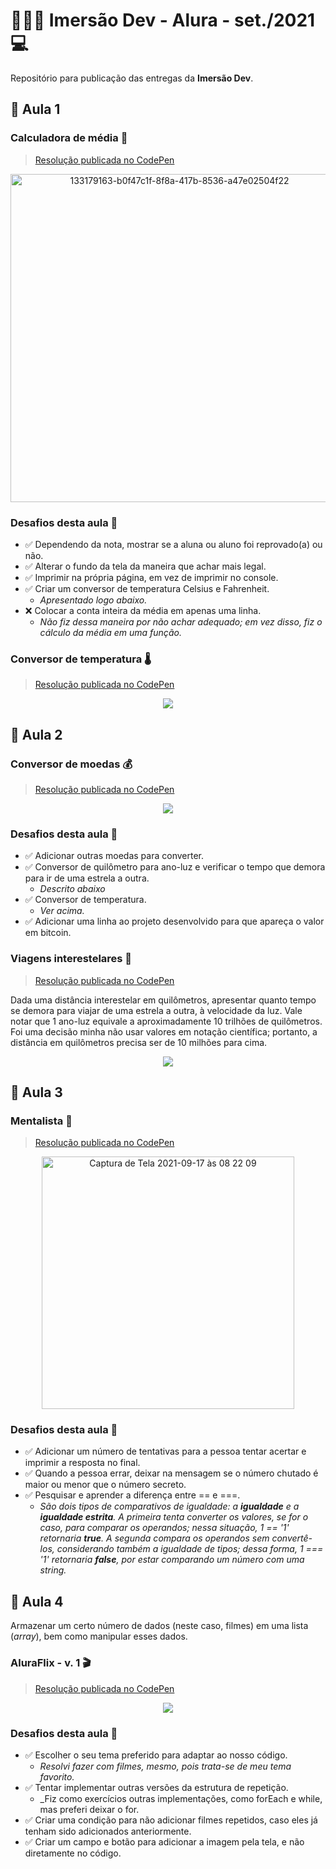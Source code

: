 # 👨🏻‍💻 Imersão Dev - Alura - set./2021 💻

Repositório para publicação das entregas da **Imersão Dev**.

## 🤿 Aula 1

### Calculadora de média 🧮

> [Resolução publicada no CodePen](https://codepen.io/b1r4n3v35/full/rNwwqQR)

<p align="center"><img width="525" alt="133179163-b0f47c1f-8f8a-417b-8536-a47e02504f22" src="https://user-images.githubusercontent.com/83148400/133252127-f8c6c270-fe6d-4d84-94d6-869288f93811.png"></p>

### Desafios desta aula 🤔

- ✅ Dependendo da nota, mostrar se a aluna ou aluno foi reprovado(a) ou não.
- ✅ Alterar o fundo da tela da maneira que achar mais legal.
- ✅ Imprimir na própria página, em vez de imprimir no console.
- ✅ Criar um conversor de temperatura Celsius e Fahrenheit.
    - _Apresentado logo abaixo._
- ❌ Colocar a conta inteira da média em apenas uma linha.
    - _Não fiz dessa maneira por não achar adequado; em vez disso, fiz o cálculo da média em uma função._

### Conversor de temperatura 🌡️

> [Resolução publicada no CodePen](https://codepen.io/b1r4n3v35/full/XWgamZb)

<p align="center"><img src="https://user-images.githubusercontent.com/83148400/133280471-d524075d-e63b-49a1-b4d4-7e5aa7be49d4.png"></p>

## 🤿 Aula 2

### Conversor de moedas 💰

> [Resolução publicada no CodePen](https://codepen.io/b1r4n3v35/full/yLXzYLq)

<p align="center"><img src="https://user-images.githubusercontent.com/83148400/133340512-bff3cf72-f915-4541-9eff-20512697f688.png"></p>

### Desafios desta aula 🤔

- ✅ Adicionar outras moedas para converter.
- ✅ Conversor de quilômetro para ano-luz e verificar o tempo que demora para ir de uma estrela a outra.
    - _Descrito abaixo_
- ✅ Conversor de temperatura.
    - _Ver acima._
- ✅ Adicionar uma linha ao projeto desenvolvido para que apareça o valor em bitcoin.

### Viagens interestelares 🌟

> [Resolução publicada no CodePen](https://codepen.io/b1r4n3v35/full/qBjPxKg)

Dada uma distância interestelar em quilômetros, apresentar quanto tempo se demora para viajar de uma estrela a outra, à velocidade da luz. Vale notar que 1 ano-luz equivale a aproximadamente 10 trilhões de quilômetros. Foi uma decisão minha não usar valores em notação científica; portanto, a distância em quilômetros precisa ser de 10 milhões para cima.

<p align="center"><img src="https://user-images.githubusercontent.com/83148400/133350092-287b39c4-d4b6-4de2-bb33-ab19665fec67.png"></p>

## 🤿 Aula 3

### Mentalista 💭

> [Resolução publicada no CodePen](https://codepen.io/b1r4n3v35/full/wvepaGb)

<p align="center"><img width="404" alt="Captura de Tela 2021-09-17 às 08 22 09" src="https://user-images.githubusercontent.com/83148400/133774515-cdda17e2-f267-483b-bbb7-bac3746708ad.png"></p>

### Desafios desta aula 🤔

- ✅ Adicionar um número de tentativas para a pessoa tentar acertar e imprimir a resposta no final.
- ✅ Quando a pessoa errar, deixar na mensagem se o número chutado é maior ou menor que o número secreto.
- ✅ Pesquisar e aprender a diferença entre == e ===.
    - _São dois tipos de comparativos de igualdade: a **igualdade** e a **igualdade estrita**. A primeira tenta converter os valores, se for o caso, para comparar os operandos; nessa situação, 1 == '1' retornaria **true**. A segunda compara os operandos sem convertê-los, considerando também a igualdade de tipos; dessa forma, 1 === '1' retornaria **false**, por estar comparando um número com uma string._

## 🤿 Aula 4

Armazenar um certo número de dados (neste caso, filmes) em uma lista (_array_), bem como manipular esses dados.

### AluraFlix - v. 1 🎬

> [Resolução publicada no CodePen](https://codepen.io/b1r4n3v35/full/JjJpWzK)

<p align="center"><img src="https://user-images.githubusercontent.com/83148400/133857238-d2536619-798b-44e3-9268-b0b2a14e2d5e.png"></p>

### Desafios desta aula 🤔

- ✅ Escolher o seu tema preferido para adaptar ao nosso código.
    - _Resolvi fazer com filmes, mesmo, pois trata-se de meu tema favorito._
- ✅ Tentar implementar outras versões da estrutura de repetição.
    - _Fiz como exercícios outras implementações, como forEach e while, mas preferi deixar o for.
- ✅ Criar uma condição para não adicionar filmes repetidos, caso eles já tenham sido adicionados anteriormente.
- ✅ Criar um campo e botão para adicionar a imagem pela tela, e não diretamente no código.
